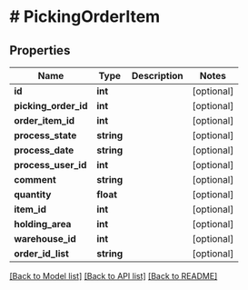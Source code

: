 # # PickingOrderItem

## Properties

Name | Type | Description | Notes
------------ | ------------- | ------------- | -------------
**id** | **int** |  | [optional] 
**picking_order_id** | **int** |  | [optional] 
**order_item_id** | **int** |  | [optional] 
**process_state** | **string** |  | [optional] 
**process_date** | **string** |  | [optional] 
**process_user_id** | **int** |  | [optional] 
**comment** | **string** |  | [optional] 
**quantity** | **float** |  | [optional] 
**item_id** | **int** |  | [optional] 
**holding_area** | **int** |  | [optional] 
**warehouse_id** | **int** |  | [optional] 
**order_id_list** | **string** |  | [optional] 

[[Back to Model list]](../../README.md#documentation-for-models) [[Back to API list]](../../README.md#documentation-for-api-endpoints) [[Back to README]](../../README.md)


